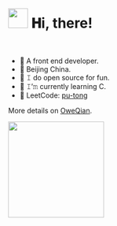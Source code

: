<h1 align="left">
  <img src="GIF/Hi.gif" width="40px" />
  𝐇i, there!
</h1>

<br/>

- 🍒 A front end developer.
- 📍 Beijing China.
- 🌱 𝙸 do open source for fun.
- 👯 𝙸’𝚖 currently learning C.
- 🍑 LeetCode: [pu-tong](https://leetcode.cn/u/pu-tong/)

More details on [OweQian](http://oweqian.xyz).

<img align="center" height="195px" src="https://github-readme-stats.vercel.app/api/top-langs/?username=OweQian&text_color=FFFFFF&bg_color=000000&title_color=94b4a4&langs_count=15&layout=compact&hide_border=true" />
